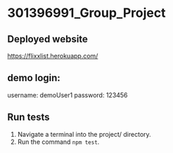 # 301396991_Group_Project

## Deployed website
https://flixxlist.herokuapp.com/
## demo login:
username: demoUser1
password: 123456
## Run tests
1. Navigate a terminal into the project/ directory.
2. Run the command `npm test`.
